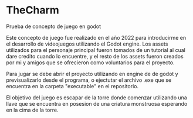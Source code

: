 # TheCharm
Prueba de concepto de juego en godot

Este concepto de juego fue realizado en el año 2022 para introducirme en el desarrollo de videojuegos utilizando el Godot engine. Los assets utilizados para el personaje principal fueron tomados de un tutorial al cual dare credito cuando lo encuentre, y el resto de los assets fueron creados por mi y amigos que se ofrecieron como voluntarios para el proyecto.

Para jugar se debe abrir el proyecto utilizando en engine de de godot y previsualizarlo desde el programa, o ejectutar el archivo .exe que se encuentra en la carpeta "executable" en el repositorio.

El objetivo del juego es escapar de la torre donde comenzar utilizando una llave que se encuentra en posesion de una criatura monstruosa esperando en la cima de la torre.
